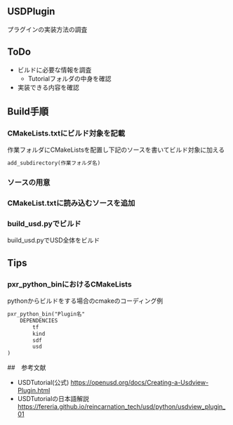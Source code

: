## USDPlugin
プラグインの実装方法の調査

## ToDo
* ビルドに必要な情報を調査
    * Tutorialフォルダの中身を確認
* 実装できる内容を確認

## Build手順
### CMakeLists.txtにビルド対象を記載

作業フォルダにCMakeListsを配置し下記のソースを書いてビルド対象に加える
```CMakeLists.txt
add_subdirectory(作業フォルダ名)
```

### ソースの用意

### CMakeList.txtに読み込むソースを追加

### build_usd.pyでビルド
build_usd.pyでUSD全体をビルド


## Tips
### pxr_python_binにおけるCMakeLists
pythonからビルドをする場合のcmakeのコーディング例
```CMakeLists.txt
pxr_python_bin("Plugin名"
    DEPENDENCIES
        tf
        kind
        sdf
        usd
)
```


##　参考文献
* USDTutorial(公式)
https://openusd.org/docs/Creating-a-Usdview-Plugin.html
* USDTutorialの日本語解説
https://fereria.github.io/reincarnation_tech/usd/python/usdview_plugin_01
